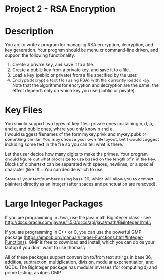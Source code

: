 # Project 2 - RSA Encryption
# Description 
You are to write a program for managing RSA encryption, decryption, and key generation. Your program should be menu or command-line driven, and support the following functionality:
1. Create a private key, and save it to a file.
2. Create a public key from a private key, and save it to a file.
3. Load a key (public or private) from a file specified by the user.
4. Encrypt/decrypt a text file (using RSA) with the currently loaded key.
Note that the algorithms for encryption and decryption are the same; the effect depends only on which key you use (public or private).

# Key Files
You should support two types of key files: private ones containing n, d, p, and q, and public ones, where you only know n and e.\
I would suggest filenames of the form mykey.privk and mykey.pubk or something similar. You may choose your own file layout, but I would suggest including some text in the file so you can tell what is there.  

Let the user decide how many digits to make the primes. Your program should figure out what blocksize to use based on the length of n in the key. Blocks of ciphertext can be separated with spaces, newlines, or a special character (like '#'). You can decide which to use.  

Store all your text/numbers using base 36, which will allow you to convert plaintext directly as an integer (after spaces and punctuation are removed).

# Large Integer Packages
If you are programming in Java, use the java.math.BigInteger class - see http://docs.oracle.com/javase/1.5.0/docs/api/java/math/BigInteger.html.\

If you are programming in C++ or C, you can use the powerful GMP package (https://gmplib.org/manual/Integer-Functions.html#Integer-Functions). GMP is free to download and install, which you can do on your laptop if you don't want to use thomas.\

All of these packages support conversion to/from text strings in base 36, addition, subtraction, multiplication, division, modular exponentiation, and GCDs. The BigInteger package has modular inverses (for computing d) and prime testing, as does GMP.